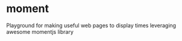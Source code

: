 # moment
Playground for making useful web pages to display times leveraging awesome momentjs library
